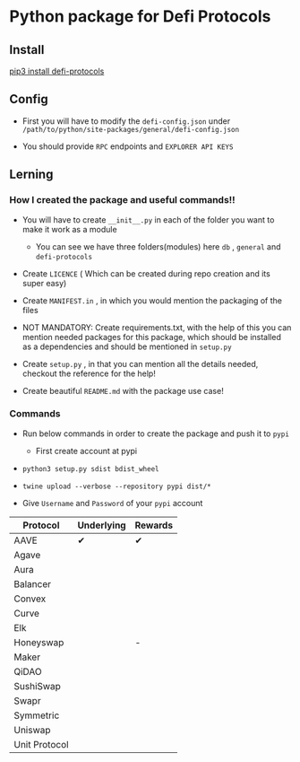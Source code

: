 # Python package for Defi Protocols

## Install

[pip3 install defi-protocols](https://pypi.org/project/defi-protocols/0.0.1/)

## Config 

- First you will have to modify the `defi-config.json` under `/path/to/python/site-packages/general/defi-config.json`

- You should provide `RPC` endpoints and `EXPLORER API KEYS`


## Lerning

### How I created the package and useful commands!!

- You will have to create `__init__.py` in each of the folder you want to make it work as a module

  - You can see we have three folders(modules) here `db` , `general` and `defi-protocols`

- Create `LICENCE` ( Which can be created during repo creation and its super easy)

- Create `MANIFEST.in` , in which you would mention the packaging of the files

- NOT MANDATORY: Create requirements.txt, with the help of this you can mention needed packages for this package, which should be installed as a dependencies and should be mentioned in `setup.py`

- Create `setup.py` , in that you can mention all the details needed, checkout the reference for the help!

- Create beautiful `README.md` with the package use case!

### Commands

- Run below commands in order to create the package and push it to `pypi`

  - First create account at pypi

- `python3 setup.py sdist bdist_wheel`

- `twine upload --verbose --repository pypi dist/* `

- Give `Username` and `Password` of your `pypi` account

| Protocol      | Underlying | Rewards |
|---------------|------------|---------|
| AAVE          | ✔          | ✔       |
| Agave         |            ||
| Aura          |            |         |
| Balancer      |            |         |
| Convex        |            |         |
| Curve         |            |         |
| Elk           |            |         |
| Honeyswap     |            | -       |
| Maker         |            |         |
| QiDAO         |            |         |
| SushiSwap     |            |         |
| Swapr         |            |         |
| Symmetric     |            |         |
| Uniswap       |            |         |
| Unit Protocol |            |         |


